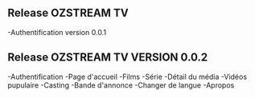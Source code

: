 
## Release OZSTREAM TV

-Authentification version 0.0.1



## Release OZSTREAM TV VERSION 0.0.2

-Authentification
-Page d'accueil
-Films
-Série
-Détail du média
-Vidéos pupulaire
-Casting
-Bande d'annonce
-Changer de langue
-Apropos